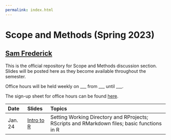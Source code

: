 ```yaml
---
permalink: index.html
---
```


# Scope and Methods (Spring 2023)
## [Sam Frederick](mailto:sdf2128@columbia.edu)

This is the official repository for Scope and Methods discussion section. Slides will be posted here as they become available throughout the semester. 

Office hours will be held weekly on ___ from ___ until ___.  

The sign-up sheet for office hours can be found [here](). 


| Date | Slides | Topics |
| :--- | :--- | :--- |
| Jan. 24 | [Intro to R](https://samuelfrederick.github.io/scope-and-methods-spring2023/section-1/section-1.html)| Setting Working Directory and RProjects; RScripts and RMarkdown files; basic functions in R| 

